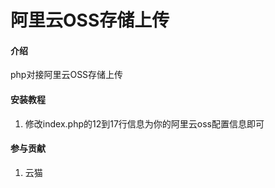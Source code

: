 # 阿里云OSS存储上传

#### 介绍
php对接阿里云OSS存储上传



#### 安装教程

1.  修改index.php的12到17行信息为你的阿里云oss配置信息即可


#### 参与贡献

1.  云猫
